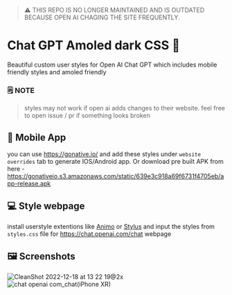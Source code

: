 > ⚠️ THIS REPO IS NO LONGER MAINTAINED AND IS OUTDATED BECAUSE OPEN AI CHAGING THE SITE FREQUENTLY.

# Chat GPT Amoled dark CSS 🎨
Beautiful custom user styles for Open AI Chat GPT which includes mobile friendly styles and amoled friendly

### 🗒️ NOTE
> styles may not work if open ai adds changes to their website. feel free to open issue / pr if something looks broken

## 📱 Mobile App
you can use https://gonative.io/ and add these styles under `website overrides` tab to generate IOS/Android app. Or download pre built APK from here - 
https://gonativeio.s3.amazonaws.com/static/639e3c918a69f6731f4705eb/app-release.apk

## 💻 Style webpage
install userstyle extentions like [Animo](https://chrome.google.com/webstore/detail/amino/pbcpfbcibpcbfbmddogfhcijfpboeaaf?hl=en) or [Stylus](https://chrome.google.com/webstore/detail/stylus/clngdbkpkpeebahjckkjfobafhncgmne?hl=en) and input the styles from `styles.css` file for https://chat.openai.com/chat webpage


## 🖼️ Screenshots

![CleanShot 2022-12-18 at 13 22 19@2x](https://user-images.githubusercontent.com/52039218/208287398-3d1c7c93-06d8-4f49-9c45-036082537bd6.png)
![chat openai com_chat(iPhone XR)](https://user-images.githubusercontent.com/52039218/208287486-c623aa80-c245-4505-bd4e-acd8df5583c8.png)
